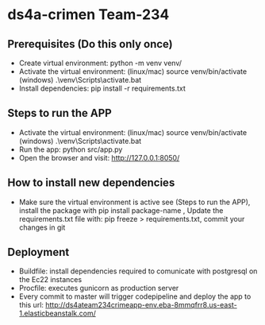# ds4a-crimen Team-234

## Prerequisites (Do this only once)
- Create virtual environment: python -m venv venv/
- Activate the virtual environment: (linux/mac) source venv/bin/activate (windows) .\venv\Scripts\activate.bat
- Install dependencies: pip install -r requirements.txt

## Steps to run the APP 
- Activate the virtual environment: (linux/mac) source venv/bin/activate (windows) .\venv\Scripts\activate.bat
- Run the app: python src/app.py
- Open the browser and visit: http://127.0.0.1:8050/


## How to install new dependencies
- Make sure the virtual environment is active see (Steps to run the APP), install the package with pip install package-name , Update the
requirements.txt file with: pip freeze > requirements.txt, commit your changes in git

## Deployment
- Buildfile: install dependencies required to comunicate with postgresql on the Ec22 instances
- Procfile: executes gunicorn as production server
- Every commit to master will trigger codepipeline and deploy the app to this url: http://ds4ateam234crimeapp-env.eba-8mmqfrr8.us-east-1.elasticbeanstalk.com/

